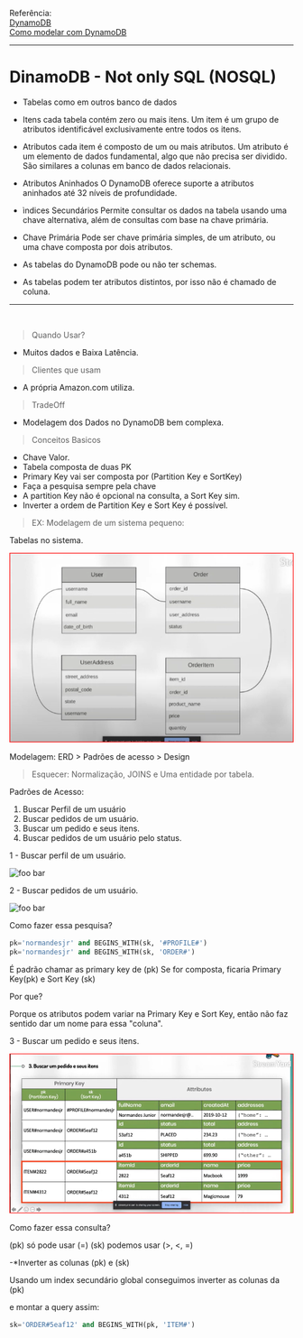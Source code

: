 
Referência: 
<br>
[DynamoDB](https://www.youtube.com/watch?v=kSnpuKr3Ajw  "DynamoDB"   )
<br>
[Como modelar com DynamoDB](https://www.youtube.com/watch?v=bTLoK2eHwi4  "Como modelar com DynamoDB"   )


----

# DinamoDB - Not only SQL (NOSQL)


* Tabelas como em outros banco de dados

* Itens cada tabela contém zero ou mais itens. Um item é um grupo de atributos identificável exclusivamente entre todos os itens.

* Atributos cada item é composto de um ou mais atributos. Um atributo é um elemento de dados fundamental, algo que não precisa ser dividido. São similares a colunas em banco de  dados relacionais.

* Atributos Aninhados O DynamoDB oferece suporte a atributos aninhados até 32 níveis de profundidade.

* ìndices Secundários Permite consultar os dados na tabela usando uma chave alternativa, além de consultas com base na chave primária.

* Chave Primária Pode ser chave primária simples, de um atributo, ou uma chave composta por dois atributos.

* As tabelas do DynamoDB pode ou não ter schemas.

* As tabelas podem ter atributos distintos, por isso não é chamado de coluna.

----
<br>

> Quando Usar?
* Muitos dados e Baixa Latência.

> Clientes que usam
* A própria Amazon.com utiliza.

> TradeOff
* Modelagem dos Dados no DynamoDB bem complexa.

> Conceitos Basicos

* Chave Valor.
* Tabela composta de duas PK
* Primary Key vai ser composta por (Partition Key e SortKey)
* Faça a pesquisa sempre pela chave
* A partition Key não é opcional na consulta, a Sort Key sim.
* Inverter a ordem de Partition Key e Sort Key é possível.

> EX: Modelagem de um sistema pequeno:

Tabelas no sistema.

![foo bar](Imagens/Modelagem%20de%20um%20sistema%20pequeno.png "Sistema pequeno")


Modelagem: ERD > Padrões de acesso > Design

> Esquecer: Normalização, JOINS e Uma entidade por tabela.

Padrões de Acesso:
1. Buscar Perfil de um usuário
2. Buscar pedidos de um usuário.
3. Buscar um pedido e seus itens.
4. Buscar pedidos de um usuário pelo status.


 1 - Buscar perfil de um usuário.

![foo bar](Imagens/Buscar%20perfil%20de%20um%20usuário.png  "Perfil de Usuário"   )

2 - Buscar pedidos de um usuário.

![foo bar](Imagens/Buscar%20pedidos%20de%20um%20usuário.png  "Pedido de um Usuário"   )

Como fazer essa pesquisa?

```sql
pk='normandesjr' and BEGINS_WITH(sk, '#PROFILE#')
pk='normandesjr' and BEGINS_WITH(sk, 'ORDER#')
```

É padrão chamar as primary key de (pk) 
Se for composta, ficaria Primary Key(pk) e Sort Key (sk)

Por que?

Porque os atributos podem variar na Primary Key e Sort Key, então não faz sentido dar um nome para essa "coluna".

3 - Buscar um pedido e seus itens.

![foo bar](Imagens/Buscar%20um%20pedido%20e%20seus%20itens.png  "Pedido e os Itens"   )



Como fazer essa consulta?

(pk) só pode usar (=)
(sk) podemos usar (>, <, =)

-*Inverter as colunas (pk) e (sk)

Usando um index secundário global conseguimos inverter as colunas da (pk)

e montar a query assim:

```sql
sk='ORDER#5eaf12' and BEGINS_WITH(pk, 'ITEM#')
```

